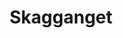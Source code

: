 ---
layout: default
title: Skagganget
description: This is a single project I did in which I got a companyname and a specification I had to work on.
image: ../assets/images/skagganget.png
---